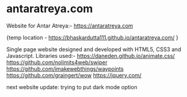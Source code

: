 # antaratreya.com

Website for Antar Atreya:-
https://antaratreya.com

{temp location - https://bhaskardutta111.github.io/antaratreya.com/ }

Single page website designed and developed with HTML5, CSS3 and Javascript.
Libraries used:- 
https://daneden.github.io/animate.css/
https://github.com/nolimits4web/swiper
https://github.com/imakewebthings/waypoints
https://github.com/graingert/wow
https://jquery.com/

next website update: trying to put dark mode option
